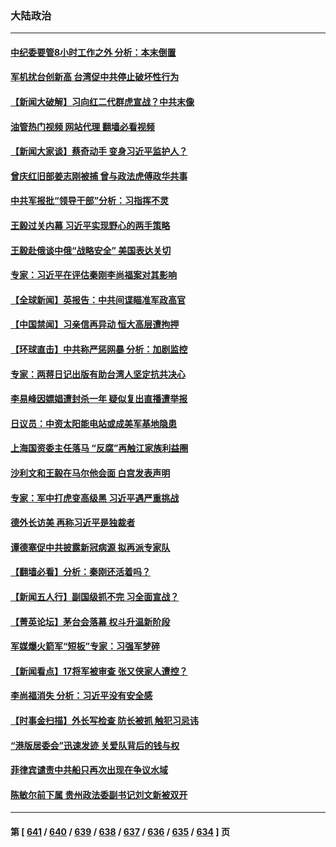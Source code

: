 ### 大陆政治
---
#### [中纪委要管8小时工作之外 分析：本末倒置](../../pages/ncid277/n14076309.md?09190445) 
#### [军机扰台创新高 台湾促中共停止破坏性行为](../../pages/ncid277/n14075955.md?09190445) 
#### [【新闻大破解】习向红二代群虎宣战？中共末像](../../pages/ncid277/n14076239.md?09190445) 
#### [油管热门视频 网站代理 翻墙必看视频](http://138.2.39.72:81/youtube.html?epic-marker?09190445)
#### [【新闻大家谈】蔡奇动手 变身习近平监护人？](../../pages/ncid277/n14076267.md?09190445) 
#### [曾庆红旧部姜志刚被捕 曾与政法虎傅政华共事](../../pages/ncid277/n14076091.md?09190445) 
#### [中共军报批“领导干部”分析：习指挥不灵](../../pages/ncid277/n14076184.md?09190445) 
#### [王毅过关内幕 习近平实现野心的两手策略](../../pages/ncid277/n14075767.md?09190445) 
#### [王毅赴俄谈中俄“战略安全” 美国表达关切](../../pages/ncid277/n14076209.md?09190445) 
#### [专家：习近平在评估秦刚李尚福案对其影响](../../pages/ncid277/n14076086.md?09190445) 
#### [【全球新闻】英报告：中共间谍瞄准军政高官](../../pages/ncid277/n14076085.md?09190445) 
#### [【中国禁闻】习亲信再异动 恒大高层遭拘押](../../pages/ncid277/n14075042.md?09190445) 
#### [【环球直击】中共称严惩网暴 分析：加剧监控](../../pages/ncid277/n14075043.md?09190445) 
#### [专家：两蒋日记出版有助台湾人坚定抗共决心](../../pages/ncid277/n14074183.md?09190445) 
#### [李易峰因嫖娼遭封杀一年 疑似复出直播遭举报](../../pages/ncid277/n14075690.md?09190445) 
#### [日议员：中资太阳能电站或成美军基地隐患](../../pages/ncid277/n14075677.md?09190445) 
#### [上海国资委主任落马 “反腐”再触江家族利益圈](../../pages/ncid277/n14075693.md?09190445) 
#### [沙利文和王毅在马尔他会面 白宫发表声明](../../pages/ncid277/n14075654.md?09190445) 
#### [专家：军中打虎变高级黑 习近平遇严重挑战](../../pages/ncid277/n14075512.md?09190445) 
#### [德外长访美 再称习近平是独裁者](../../pages/ncid277/n14075605.md?09190445) 
#### [谭德塞促中共披露新冠病源 拟再派专家队](../../pages/ncid277/n14075549.md?09190445) 
#### [【翻墙必看】分析：秦刚还活着吗？](../../pages/ncid277/n14075376.md?09190445) 
#### [【新闻五人行】副国级抓不完 习全面宣战？](../../pages/ncid277/n14075303.md?09190445) 
#### [【菁英论坛】茅台会落幕 权斗升温新阶段](../../pages/ncid277/n14075195.md?09190445) 
#### [军媒爆火箭军“短板”专家：习强军梦碎](../../pages/ncid277/n14074550.md?09190445) 
#### [【新闻看点】17将军被审查 张又侠家人遭控？](../../pages/ncid277/n14075253.md?09190445) 
#### [李尚福消失 分析：习近平没有安全感](../../pages/ncid277/n14075220.md?09190445) 
#### [【时事金扫描】外长写检查 防长被抓  触犯习忌讳](../../pages/ncid277/n14075190.md?09190445) 
#### [“港版居委会”迅速发迹 关爱队背后的钱与权](../../pages/ncid277/n14074547.md?09190445) 
#### [菲律宾谴责中共船只再次出现在争议水域](../../pages/ncid277/n14075188.md?09190445) 
#### [陈敏尔前下属 贵州政法委副书记刘文新被双开](../../pages/ncid277/n14075164.md?09190445) 

---
#### 第 [ [641](./641.md?09190445) / [640](./640.md?09190445) / [639](./639.md?09190445) / [638](./638.md?09190445) / [637](./637.md?09190445) / [636](./636.md?09190445) / [635](./635.md?09190445) / [634](./634.md?09190445) ] 页
